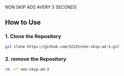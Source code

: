 NON SKIP ADS AVERY 3 SECONDS
## How to Use

### 1. Clone the Repository

```bash
git clone https://github.com/3222h/non-skip-ad-3.git
```


### 2. remove the Repository

```bash
rm -rf non-skip-ad-3
```
